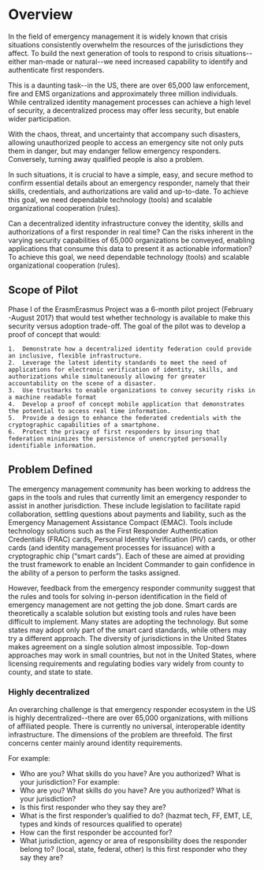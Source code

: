 # Overview

In the field of emergency management it is widely known that crisis situations consistently overwhelm the resources of the jurisdictions they affect.   To build the next generation of tools to respond to crisis situations--either man-made or natural--we need increased capability to identify and authenticate first responders.

This is a daunting task--in the US, there are over 65,000 law enforcement, fire and EMS organizations and approximately three million individuals. While centralized identity management processes can achieve a high level of security, a decentralized process may offer less security, but enable wider participation.

With the chaos, threat, and uncertainty that accompany such disasters, allowing unauthorized people to access an emergency site not only puts them in danger, but may endanger fellow emergency responders. Conversely, turning away qualified people is also a problem.  

In such situations, it is crucial to have a simple, easy, and secure method to confirm essential details about an emergency responder, namely that their skills, credentials, and authorizations are valid and up-to-date. To achieve this goal, we need dependable technology (tools) and scalable organizational cooperation (rules).

Can a decentralized identity infrastructure convey the identity, skills and authorizations of a first responder in real time? Can the risks inherent in the varying security capabilities of 65,000 organizations be conveyed, enabling applications that consume this data to present it as actionable information? To achieve this goal, we need dependable technology (tools) and scalable organizational cooperation (rules).

## Scope of Pilot
Phase I of the ErasmErasmus Project was a 6-month pilot project (February -August 2017) that would test whether technology is available to make this security versus adoption trade-off. The goal of the pilot was to develop a proof of concept that would:

    1.  Demonstrate how a decentralized identity federation could provide an inclusive, flexible infrastructure.
    2.	Leverage the latest identity standards to meet the need of applications for electronic verification of identity, skills, and authorizations while simultaneously allowing for greater accountability on the scene of a disaster.
    3.	Use trustmarks to enable organizations to convey security risks in a machine readable format
    4.	Develop a proof of concept mobile application that demonstrates the potential to access real time information.
    5.	Provide a design to enhance the federated credentials with the cryptographic capabilities of a smartphone.
    6.	Protect the privacy of first responders by insuring that federation minimizes the persistence of unencrypted personally identifiable information.

## Problem Defined

The emergency management community has been working to address the gaps in the tools and rules that currently limit an emergency responder to assist in another jurisdiction. These include legislation to facilitate rapid collaboration, settling questions about payments and liability, such as the Emergency Management Assistance Compact (EMAC). Tools include technology solutions such as the First Responder Authentication Credentials (FRAC) cards, Personal Identity Verification (PIV) cards, or other cards (and identity management processes for issuance) with a cryptographic chip (“smart cards”). Each of these are aimed at providing the trust framework to enable an Incident Commander to gain confidence in the ability of a person to perform the tasks assigned.

However, feedback from the emergency responder community suggest that the rules and tools for solving in-person identification in the field of emergency management are not getting the job done. Smart cards are theoretically a scalable solution but existing tools and rules have been difficult to implement. Many states are adopting the technology. But some states may adopt only part of the smart card standards, while others may try a different approach. The diversity of jurisdictions in the United States makes agreement on a single solution almost impossible. Top-down approaches may work in small countries, but not in the United States, where licensing requirements and regulating bodies vary widely from county to county, and state to state.  

### Highly decentralized

An overarching challenge is that  emergency responder ecosystem in the US is highly decentralized--there are over 65,000 organizations, with  millions of affiliated people.  There is currently no universal, interoperable identity infrastructure.  The dimensions of the problem are threefold.  The first concerns center mainly around identity requirements.

For example:
  * Who are you? What skills do you have? Are you authorized? What is your jurisdiction?
  For example:
  *	Who are you? What skills do you have? Are you authorized? What is your jurisdiction?
  *	Is this first responder who they say they are?
  *	What is the first responder’s qualified to do? (hazmat tech, FF, EMT, LE, types and kinds of resources qualified to operate)
  *	How can the first responder be accounted for?
  *	What jurisdiction, agency or area of responsibility does the responder belong to? (local, state, federal, other)
	Is this first responder who they say they are?
